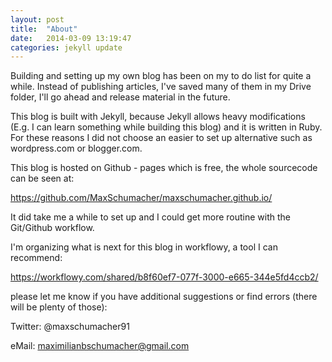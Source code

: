 ```yaml
---
layout: post
title:  "About"
date:   2014-03-09 13:19:47
categories: jekyll update
---
```


Building and setting up my own blog has been on my to do list for quite a while. Instead of publishing articles, I've saved many of them in my Drive folder, I'll go ahead and release material in the future.

This blog is built with Jekyll, because Jekyll allows heavy modifications (E.g. I can learn something while building this blog) and it is written in Ruby. For these reasons I did not choose an easier to set up alternative such as wordpress.com or blogger.com.

This blog is hosted on Github - pages which is free, the whole sourcecode can be seen at:

https://github.com/MaxSchumacher/maxschumacher.github.io/

It did take me a while to set up and I could get more routine with the Git/Github workflow.

I'm organizing what is next for this blog in workflowy, a tool I can recommend:

https://workflowy.com/shared/b8f60ef7-077f-3000-e665-344e5fd4ccb2/

please let me know if you have additional suggestions or find errors (there will be plenty of those):

Twitter: @maxschumacher91

eMail: maximilianbschumacher@gmail.com